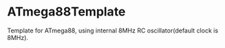 ATmega88Template
================

Template for ATmega88, using internal 8MHz RC oscillator(default clock is 8MHz).
